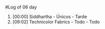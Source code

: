 #Log of 06 day

1. [00:00] Siddhartha - Únicos - Tarde
1. [09:02] Technicolor Fabrics - Todo - Todo
